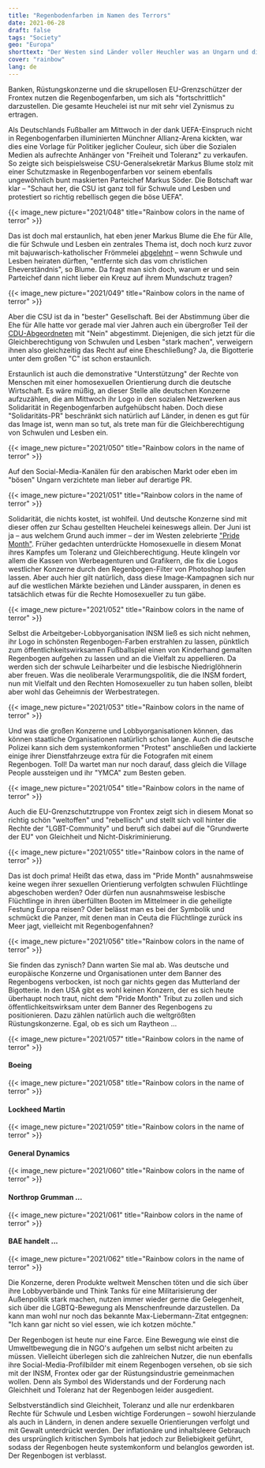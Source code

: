 ```yaml
---
title: "Regenbodenfarben im Namen des Terrors"
date: 2021-06-28
draft: false
tags: "Society"
geo: "Europa"
shorttext: "Der Westen sind Länder voller Heuchler was an Ungarn und die deutsche Arroganz sehr gut wiedergegeben wurde."
cover: "rainbow"
lang: de
---
```


Banken, Rüstungskonzerne und die skrupellosen EU-Grenzschützer der Frontex nutzen die Regenbogenfarben, um sich als "fortschrittlich" darzustellen. Die gesamte Heuchelei ist nur mit sehr viel Zynismus zu ertragen.

Als Deutschlands Fußballer am Mittwoch in der dank UEFA-Einspruch nicht in Regenbogenfarben illuminierten Münchner Allianz-Arena kickten, war dies eine Vorlage für Politiker jeglicher Couleur, sich über die Sozialen Medien als aufrechte Anhänger von "Freiheit und Toleranz" zu verkaufen. So zeigte sich beispielsweise CSU-Generalsekretär Markus Blume stolz mit einer Schutzmaske in Regenbogenfarben vor seinem ebenfalls ungewöhnlich bunt maskierten Parteichef Markus Söder. Die Botschaft war klar – "Schaut her, die CSU ist ganz toll für Schwule und Lesben und protestiert so richtig rebellisch gegen die böse UEFA".

{{< image_new picture="2021/048" title="Rainbow colors in the name of terror" >}}

Das ist doch mal erstaunlich, hat eben jener Markus Blume die Ehe für Alle, die für Schwule und Lesben ein zentrales Thema ist, doch noch kurz zuvor mit bajuwarisch-katholischer Frömmelei [abgelehnt](https://www.deutschlandfunk.de/ehe-fuer-alle-das-entfernt-sich-vom-christlichen.694.de.html?dram:article_id=389831 "Das entfernt sich vom christlichen Eheverständnis") – wenn Schwule und Lesben heiraten dürften, "entfernte sich das vom christlichen Eheverständnis", so Blume. Da fragt man sich doch, warum er und sein Parteichef dann nicht lieber ein Kreuz auf ihrem Mundschutz tragen?

{{< image_new picture="2021/049" title="Rainbow colors in the name of terror" >}}

Aber die CSU ist da in "bester" Gesellschaft. Bei der Abstimmung über die Ehe für Alle hatte vor gerade mal vier Jahren auch ein übergroßer Teil der [CDU-Abgeordneten](https://www.bundestag.de/parlament/plenum/abstimmung/abstimmung?id=486 "Eheschließung für Personen gleichen Geschlechts") mit "Nein" abgestimmt. Diejenigen, die sich jetzt für die Gleichberechtigung von Schwulen und Lesben "stark machen", verweigern ihnen also gleichzeitig das Recht auf eine Eheschließung? Ja, die Bigotterie unter dem großen "C" ist schon erstaunlich.

Erstaunlich ist auch die demonstrative "Unterstützung" der Rechte von Menschen mit einer homosexuellen Orientierung durch die deutsche Wirtschaft. Es wäre müßig, an dieser Stelle alle deutschen Konzerne aufzuzählen, die am Mittwoch ihr Logo in den sozialen Netzwerken aus Solidarität in Regenbogenfarben aufgehübscht haben. Doch diese "Solidaritäts-PR" beschränkt sich natürlich auf Länder, in denen es gut für das Image ist, wenn man so tut, als trete man für die Gleichberechtigung von Schwulen und Lesben ein.

{{< image_new picture="2021/050" title="Rainbow colors in the name of terror" >}}

Auf den Social-Media-Kanälen für den arabischen Markt oder eben im "bösen" Ungarn verzichtete man lieber auf derartige PR.

{{< image_new picture="2021/051" title="Rainbow colors in the name of terror" >}}

Solidarität, die nichts kostet, ist wohlfeil. Und deutsche Konzerne sind mit dieser offen zur Schau gestellten Heuchelei keineswegs allein. Der Juni ist ja – aus welchem Grund auch immer – der im Westen zelebrierte ["Pride Month"](https://www.t-online.de/leben/liebe/id_90156632/-pride-month-darum-feiert-die-welt-im-juni-mit-regenbogenfahnen.html "Darum feiert die Welt im Juni den Pride Month"). Früher gedachten unterdrückte Homosexuelle in diesem Monat ihres Kampfes um Toleranz und Gleichberechtigung. Heute klingeln vor allem die Kassen von Werbeagenturen und Grafikern, die fix die Logos westlicher Konzerne durch den Regenbogen-Filter von Photoshop laufen lassen. Aber auch hier gilt natürlich, dass diese Image-Kampagnen sich nur auf die westlichen Märkte beziehen und Länder aussparen, in denen es tatsächlich etwas für die Rechte Homosexueller zu tun gäbe.

{{< image_new picture="2021/052" title="Rainbow colors in the name of terror" >}}

Selbst die Arbeitgeber-Lobbyorganisation INSM ließ es sich nicht nehmen, ihr Logo in schönsten Regenbogen-Farben erstrahlen zu lassen, pünktlich zum öffentlichkeitswirksamen Fußballspiel einen von Kinderhand gemalten Regenbogen aufgehen zu lassen und an die Vielfalt zu appellieren. Da werden sich der schwule Leiharbeiter und die lesbische Niedriglöhnerin aber freuen. Was die neoliberale Verarmungspolitik, die die INSM fordert, nun mit Vielfalt und den Rechten Homosexueller zu tun haben sollen, bleibt aber wohl das Geheimnis der Werbestrategen.

{{< image_new picture="2021/053" title="Rainbow colors in the name of terror" >}}

Und was die großen Konzerne und Lobbyorganisationen können, das können staatliche Organisationen natürlich schon lange. Auch die deutsche Polizei kann sich dem systemkonformen "Protest" anschließen und lackierte einige ihrer Dienstfahrzeuge extra für die Fotografen mit einem Regenbogen. Toll! Da wartet man nur noch darauf, dass gleich die Village People aussteigen und ihr "YMCA" zum Besten geben.

{{< image_new picture="2021/054" title="Rainbow colors in the name of terror" >}}

Auch die EU-Grenzschutztruppe von Frontex zeigt sich in diesem Monat so richtig schön "weltoffen" und "rebellisch" und stellt sich voll hinter die Rechte der "LGBT-Community" und beruft sich dabei auf die "Grundwerte der EU" von Gleichheit und Nicht-Diskriminierung.

{{< image_new picture="2021/055" title="Rainbow colors in the name of terror" >}}

Das ist doch prima! Heißt das etwa, dass im "Pride Month" ausnahmsweise keine wegen ihrer sexuellen Orientierung verfolgten schwulen Flüchtlinge abgeschoben werden? Oder dürfen nun ausnahmsweise lesbische Flüchtlinge in ihren überfüllten Booten im Mittelmeer in die geheiligte Festung Europa reisen? Oder belässt man es bei der Symbolik und schmückt die Panzer, mit denen man in Ceuta die Flüchtlinge zurück ins Meer jagt, vielleicht mit Regenbogenfahnen?

{{< image_new picture="2021/056" title="Rainbow colors in the name of terror" >}}

Sie finden das zynisch? Dann warten Sie mal ab. Was deutsche und europäische Konzerne und Organisationen unter dem Banner des Regenbogens verbocken, ist noch gar nichts gegen das Mutterland der Bigotterie. In den USA gibt es wohl keinen Konzern, der es sich heute überhaupt noch traut, nicht dem "Pride Month" Tribut zu zollen und sich öffentlichkeitswirksam unter dem Banner des Regenbogens zu positionieren. Dazu zählen natürlich auch die weltgrößten Rüstungskonzerne. Egal, ob es sich um Raytheon ...

{{< image_new picture="2021/057" title="Rainbow colors in the name of terror" >}}

#### Boeing

{{< image_new picture="2021/058" title="Rainbow colors in the name of terror" >}}

#### Lockheed Martin

{{< image_new picture="2021/059" title="Rainbow colors in the name of terror" >}}

#### General Dynamics

{{< image_new picture="2021/060" title="Rainbow colors in the name of terror" >}}

####  Northrop Grumman ...

{{< image_new picture="2021/061" title="Rainbow colors in the name of terror" >}}

#### BAE handelt ...

{{< image_new picture="2021/062" title="Rainbow colors in the name of terror" >}}

Die Konzerne, deren Produkte weltweit Menschen töten und die sich über ihre Lobbyverbände und Think Tanks für eine Militarisierung der Außenpolitik stark machen, nutzen immer wieder gerne die Gelegenheit, sich über die LGBTQ-Bewegung als Menschenfreunde darzustellen. Da kann man wohl nur noch das bekannte Max-Liebermann-Zitat entgegnen: "Ich kann gar nicht so viel essen, wie ich kotzen möchte."

Der Regenbogen ist heute nur eine Farce. Eine Bewegung wie einst die Umweltbewegung die in NGO's aufgehen um selbst nicht arbeiten zu müssen. Vielleicht überlegen sich die zahlreichen Nutzer, die nun ebenfalls ihre Social-Media-Profilbilder mit einem Regenbogen versehen, ob sie sich mit der INSM, Frontex oder gar der Rüstungsindustrie gemeinmachen wollen. Denn als Symbol des Widerstands und der Forderung nach Gleichheit und Toleranz hat der Regenbogen leider ausgedient.

Selbstverständlich sind Gleichheit, Toleranz und alle nur erdenkbaren Rechte für Schwule und Lesben wichtige Forderungen – sowohl hierzulande als auch in Ländern, in denen andere sexuelle Orientierungen verfolgt und mit Gewalt unterdrückt werden. Der inflationäre und inhaltsleere Gebrauch des ursprünglich kritischen Symbols hat jedoch zur Beliebigkeit geführt, sodass der Regenbogen heute systemkonform und belanglos geworden ist. Der Regenbogen ist verblasst.
